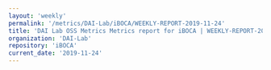 ```yaml
---
layout: 'weekly'
permalink: '/metrics/DAI-Lab/iBOCA/WEEKLY-REPORT-2019-11-24'
title: 'DAI Lab OSS Metrics Metrics report for iBOCA | WEEKLY-REPORT-2019-11-24'
organization: 'DAI-Lab'
repository: 'iBOCA'
current_date: '2019-11-24'
---
```

